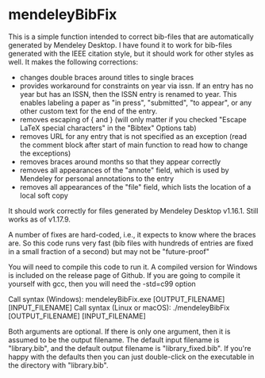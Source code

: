 # mendeleyBibFix

This is a simple function intended to correct bib-files that are automatically generated by Mendeley Desktop. I have found it to work for bib-files generated with the IEEE citation style, but it should work for other styles as well. It makes the following corrections:
* changes double braces around titles to single braces
* provides workaround for constraints on year via issn. If an entry has no year but has an ISSN, then the ISSN entry is renamed to year. This enables labeling a paper as "in press", "submitted", "to appear", or any other custom text for the end of the entry.
* removes escaping of { and } (will only matter if you checked "Escape LaTeX special characters" in the "Bibtex" Options tab)
* removes URL for any entry that is not specified as an exception (read the comment block after start of main function to read how to change the exceptions)
* removes braces around months so that they appear correctly
* removes all appearances of the "annote" field, which is used by Mendeley for personal annotations to the entry
* removes all appearances of the "file" field, which lists the location of a local soft copy

It should work correctly for files generated by Mendeley Desktop v1.16.1. Still works as of v1.17.9.

A number of fixes are hard-coded, i.e., it expects to know where the braces are. So this code runs very fast (bib files with hundreds of entries are fixed in a small fraction of a second) but may not be "future-proof"

You will need to compile this code to run it. A compiled version for Windows is included on the release page of Github. If you are going to compile it yourself with gcc, then you will need the -std=c99 option

Call syntax (Windows):
 		mendeleyBibFix.exe [OUTPUT_FILENAME] [INPUT_FILENAME]
Call syntax (Linux or macOS):
 		./mendeleyBibFix [OUTPUT_FILENAME] [INPUT_FILENAME]

Both arguments are optional. If there is only one argument, then it is assumed to be the output filename. The default input filename is "library.bib", and the default output filename is "library_fixed.bib". If you're happy with the defaults then you can just double-click on the executable in the directory with "library.bib".
